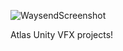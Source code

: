 ![WaysendScreenshot](https://github.com/user-attachments/assets/de0dd2f4-0363-4cae-a93d-9edae16efdc5)

Atlas Unity VFX projects!
